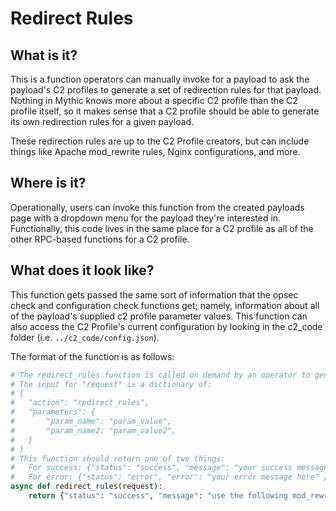 # Redirect Rules

## What is it?

This is a function operators can manually invoke for a payload to ask the payload's C2 profiles to generate a set of redirection rules for that payload. Nothing in Mythic knows more about a specific C2 profile than the C2 profile itself, so it makes sense that a C2 profile should be able to generate its own redirection rules for a given payload.

These redirection rules are up to the C2 Profile creators, but can include things like Apache mod\_rewrite rules, Nginx configurations, and more.

## Where is it?

Operationally, users can invoke this function from the created payloads page with a dropdown menu for the payload they're interested in. Functionally, this code lives in the same place for a C2 profile as all of the other RPC-based functions for a C2 profile.

## What does it look like?

This function gets passed the same sort of information that the opsec check and configuration check functions get; namely, information about all of the payload's supplied c2 profile parameter values. This function can also access the C2 Profile's current configuration by looking in the c2\_code folder (i.e. `../c2_code/config.json`).&#x20;

The format of the function is as follows:

```python
# The redirect_rules function is called on demand by an operator to generate redirection rules for a specific payload
# The input for "request" is a dictionary of:
# {
#   "action": "redirect_rules",
#   "parameters": {
#       "param_name": "param_value",
#       "param_name2: "param_value2",
#   }
# }
# This function should return one of two things:
#   For success: {"status": "success", "message": "your success message here" }
#   For error: {"status": "error", "error": "your error message here" }
async def redirect_rules(request):
    return {"status": "success", "message": "use the following mod_rewrite rules!"}
```
